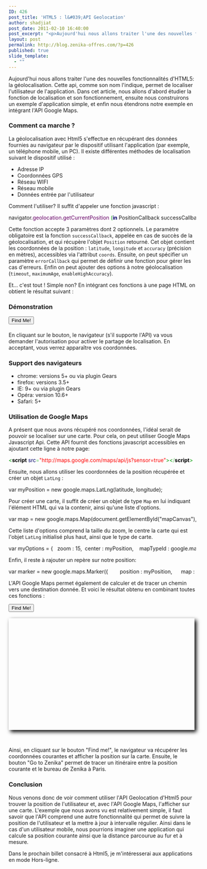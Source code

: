 ```yaml
---
ID: 426
post_title: 'HTML5 : l&#039;API Geolocation'
author: shadjiat
post_date: 2011-02-10 16:40:00
post_excerpt: "<p>Aujourd'hui nous allons traiter l'une des nouvelles fonctionnalités d'HTML5: la géolocalisation. Cette api, comme son nom l'indique, permet de localiser l'utilisateur de l'application. Dans cet article, nous allons d'abord étudier la fonction de localisation et son fonctionnement, ensuite nous construirons un exemple d'application simple, et enfin nous étendrons notre exemple en intégrant l'API Google Maps.</p>"
layout: post
permalink: http://blog.zenika-offres.com/?p=426
published: true
slide_template:
  - ""
---
```

<p>Aujourd'hui nous allons traiter l'une des nouvelles fonctionnalités d'HTML5: la géolocalisation. Cette api, comme son nom l'indique, permet de localiser l'utilisateur de l'application. Dans cet article, nous allons d'abord étudier la fonction de localisation et son fonctionnement, ensuite nous construirons un exemple d'application simple, et enfin nous étendrons notre exemple en intégrant l'API Google Maps.</p>
<!--more-->
<h3>Comment ca marche&nbsp;?</h3> <p>La géolocalisation avec Html5 s'effectue en récupérant des données fournies au navigateur par le dispositif utilisant l'application (par exemple, un téléphone mobile, un PC). Il existe différentes méthodes de localisation suivant le dispositif utilisé&nbsp;:</p> <ul> <li>Adresse IP</li> <li>Coordonnées GPS</li> <li>Réseau WIFI</li> <li>Réseau mobile</li> <li>Données entrée par l'utilisateur</li> </ul> <p>Comment l'utiliser? Il suffit d'appeler une fonction javascript&nbsp;:</p> <pre class="javascript code javascript" style="font-family:inherit">navigator.<span style="color: #660066;">geolocation</span>.<span style="color: #660066;">getCurrentPosition</span> <span style="color: #009900;">&#40;</span><span style="color: #000066; font-weight: bold;">in</span> PositionCallback successCallback<span style="color: #339933;">,</span> 					<span style="color: #000066; font-weight: bold;">in</span> optional PositionErrorCallback errorCallback<span style="color: #339933;">,</span> 					<span style="color: #000066; font-weight: bold;">in</span> optional PositionOptions<span style="color: #009900;">&#41;</span>;</pre> <p>Cette fonction accepte 3 paramètres dont 2 optionnels. Le paramètre obligatoire est la fonction <code>successCallback</code>, appelée en cas de succès de la géolocalisation, et qui récupère l'objet <code>Position</code> retourné. Cet objet contient les coordonnées de la position&nbsp;: <code>latitude</code>, <code>longitude</code> et <code>accuracy</code> (précision en mètres), accessibles via l'attribut <code>coords</code>. Ensuite, on peut spécifier un paramètre <code>errorCallback</code> qui permet de définir une fonction pour gérer les cas d'erreurs. Enfin on peut ajouter des options à notre géolocalisation (<code>timeout</code>, <code>maximumAge</code>, <code>enableHighAccuracy</code>).</p> <p>Et... c'est tout&nbsp;! Simple non? En intégrant ces fonctions à une page HTML on obtient le résultat suivant&nbsp;:</p> <h3>Démonstration</h3> <!DOCTYPE html> <html> <head> <meta charset="ISO-8859-1"> <script> function Geolocation() { 	if (navigator.geolocation) { 		navigator.geolocation.getCurrentPosition(handlePosition); 	} else { 		document.getElementById("status").innerHTML = "HTML5 Geolocation is not supported in your browser."; 	} } function handlePosition(position) { 	var lat = position.coords.latitude; 	var long = position.coords.longitude; 	var acc = position.coords.accuracy; 	document.getElementById("pos").innerHTML = "Votre position : "; 	document.getElementById("lat").innerHTML = "latitude : " + lat; 	document.getElementById("long").innerHTML = "longitude : " + long; 	document.getElementById("acc").innerHTML = "accuracy : " + acc + " m"; } </script> </head> <body> <div> <button type="button" id="start" onclick="Geolocation()">Find Me!</button> </div> <p id="status"></p> <h4 id="pos"></h3> <p id="lat"></p> <p id="long"></p> <p id="acc"></p> </body> </html> <p>En cliquant sur le bouton, le navigateur (s'il supporte l'API) va vous demander l'autorisation pour activer le partage de localisation. En acceptant, vous verrez apparaître vos coordonnées.</p> <h3>Support des navigateurs</h3> <ul> <li>chrome: versions 5+ ou via plugin Gears</li> <li>firefox: versions 3.5+</li> <li>IE: 9+ ou via plugin Gears</li> <li>Opéra: version 10.6+</li> <li>Safari: 5+</li> </ul> <h3>Utilisation de Google Maps</h3> <p>A présent que nous avons récupéré nos coordonnées, l'idéal serait de pouvoir se localiser sur une carte. Pour cela, on peut utiliser Google Maps Javascript Api. Cette API fournit des fonctions javascript accessibles en ajoutant cette ligne à notre page:</p> <pre class="html code html" style="font-family:inherit"><span style="color: #009900;">&lt;<span style="color: #000000; font-weight: bold;">script</span> <span style="color: #000066;">src</span><span style="color: #66cc66;">=</span><span style="color: #ff0000;">&quot;http://maps.google.com/maps/api/js?sensor=true&quot;</span>&gt;&lt;<span style="color: #66cc66;">/</span><span style="color: #000000; font-weight: bold;">script</span>&gt;</span></pre> <p>Ensuite, nous allons utiliser les coordonnées de la position récupérée et créer un objet <code>LatLng</code>&nbsp;:</p> <pre class="html code html" style="font-family:inherit">var myPosition = new google.maps.LatLng(latitude, longitude);</pre> <p>Pour créer une carte, il suffit de créer un objet de type <code>Map</code> en lui indiquant l'élément HTML qui va la contenir, ainsi qu'une liste d'options.</p> <pre class="html code html" style="font-family:inherit">var map = new google.maps.Map(document.getElementById(&quot;mapCanvas&quot;), 		myOptions);</pre> <p>Cette liste d'options comprend la taille du zoom, le centre la carte qui est l'objet <code>LatLng</code> initialisé plus haut, ainsi que le type de carte.</p> <pre class="html code html" style="font-family:inherit">var myOptions = { 	zoom : 15, 	center : myPosition, 	mapTypeId : google.maps.MapTypeId.ROADMAP };</pre> <p>Enfin, il reste à rajouter un repère sur notre position:</p> <pre class="html code html" style="font-family:inherit">var marker = new google.maps.Marker({ 		position : myPosition, 		map : map, 		title : &quot;Here you are!&quot; 	});</pre> <p>L'API Google Maps permet également de calculer et de tracer un chemin vers une destination donnée. Et voici le résultat obtenu en combinant toutes ces fonctions&nbsp;:</p> <!DOCTYPE html> <html> <head> <meta charset="utf-8" /> <style> #mapCanvas { 	width: 500px; 	height: 300px; 	box-shadow: 5px 5px 10px #000; 	-moz-box-shadow: 5px 5px 10px #000; 	-webkit-box-shadow: 5px 5px 10px #000; } </style> <script src="http://maps.google.com/maps/api/js?sensor=true"></script> <script> 	var latitude;  	var longitude;         var accuracy; 	var myOptions; 	var map; 	var maPosition; 	var directionDisplay; 	function updateStatus(message) { 		document.getElementById("statut").innerHTML = message; 	} 	//fonction errorCallBack appelée en cas d'erreurs rendues par la requete getCurrentPosition 	function handleError(error) { 		switch (error.code) { 		case 0: 			updateStatus("There was an error while retrieving your location: " 					+ error.message); 			break; 		case 1: 			updateStatus("The user prevented this page from retrieving a location."); 			break; 		case 2: 			updateStatus("The browser was unable to determine your location: " 					+ error.message); 			break; 		case 3: 			updateStatus("The browser timed out before retrieving the location."); 			break; 		} 	} 	//initialise la carte googleMaps 	function initialize() { 		var myLatlng = new google.maps.LatLng(0, 0); 		myOptions = { 			zoom : 1, 			center : myLatlng, 			mapTypeId : google.maps.MapTypeId.ROADMAP 		}; 		map = new google.maps.Map(document.getElementById("mapCanvas"), 				myOptions); 	} 	//fonction successCallBack appelé par la requete getCurrentPosition 	function findPosition(position) { 		latitude = position.coords.latitude; 		longitude = position.coords.longitude; 		accuracy = position.coords.accuracy;         findOnGoogleMaps(); 	} 	//repère la position de l'utilisateur sur la carte 	function findOnGoogleMaps() { 		maPosition = new google.maps.LatLng(latitude, longitude); 		map.setZoom(15); 		map.setCenter(maPosition); 		var marker = new google.maps.Marker({ 			position : maPosition, 			map : map, 			title : "Me!" 		}); 		document.getElementById('chemin').style.visibility='visible'; 	} 	//trace le chemin pour aller à Zénika à partir de la position courante 	function findDirection() { 		var directionsService = new google.maps.DirectionsService(); 		var start = maPosition; 		var end = "51, rue Le Peletier, Paris" 		var request = { 			origin : start, 			destination : end, 			travelMode : google.maps.DirectionsTravelMode.DRIVING 		}; 		directionsService.route(request, function(response, status) { 			if (status == google.maps.DirectionsStatus.OK) { 				directionsDisplay.setDirections(response); 			} 		}); 		directionsDisplay = new google.maps.DirectionsRenderer(); 		directionsDisplay.setMap(map); 	} 	//trouve la position courante de l'utilisateur 	function startGeolocation() { 		if (n
avigator.geolocation) { 			navigator.geolocation.getCurrentPosition(findPosition, handleError); 		} else { 			updateStatus("HTML5 Geolocation is not supported in your browser."); 		} 	} </script> </head> <body onload="initialize()"> <div> 	<button type="button" id="find" onclick="startGeolocation()">Find Me!</button> 	<button type="button" id="chemin" onclick="findDirection()" style="visibility: hidden" >Go to Zenika</button> </div> <br />
<div id="mapCanvas"></div> </body> </html> <p><br /></p> <p>Ainsi, en cliquant sur le bouton "Find me!", le navigateur va récupérer les coordonnées courantes et afficher la position sur la carte. Ensuite, le bouton "Go to Zenika" permet de tracer un itinéraire entre la position courante et le bureau de Zenika à Paris.</p> <h3>Conclusion</h3> <p>Nous venons donc de voir comment utiliser l'API Geolocation d'Html5 pour trouver la position de l'utilisateur et, avec l'API Google Maps, l'afficher sur une carte. L'exemple que nous avons vu est relativement simple, il faut savoir que l'API comprend une autre fonctionnalité qui permet de suivre la position de l'utilisateur et la mettre à jour à intervalle régulier. Ainsi dans le cas d'un utilisateur mobile, nous pourrions imaginer une application qui calcule sa position courante ainsi que la distance parcourue au fur et à mesure.</p> <p>Dans le prochain billet consacré à Html5, je m'intéresserai aux applications en mode Hors-ligne.</p>
